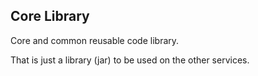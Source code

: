 ## Core Library

Core and common reusable code library.

That is just a library (jar) to be used on the other services.
